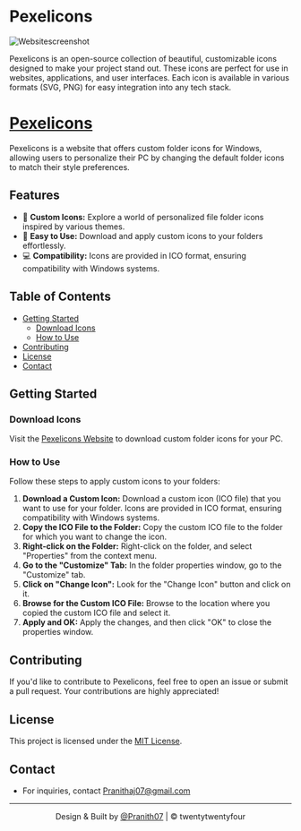 # Pexelicons
![Websitescreenshot](https://github.com/user-attachments/assets/a66b3b1a-ab36-4600-9bc4-c79b27b0acf4)

Pexelicons is an open-source collection of beautiful, customizable icons designed to make your project stand out. These icons are perfect for use in websites, applications, and user interfaces. Each icon is available in various formats (SVG, PNG) for easy integration into any tech stack.
# <a href="https://github.com/Pranith07-coder.io/Pexelicons" target="_blank">Pexelicons</a>

Pexelicons is a website that offers custom folder icons for Windows, allowing users to personalize their PC by changing the default folder icons to match their style preferences.

## Features

- 🎨 **Custom Icons:** Explore a world of personalized file folder icons inspired by various themes.
- 🚀 **Easy to Use:** Download and apply custom icons to your folders effortlessly.
- 💻 **Compatibility:** Icons are provided in ICO format, ensuring compatibility with Windows systems.

## Table of Contents

- [Getting Started](#getting-started)
  - [Download Icons](#download-icons)
  - [How to Use](#how-to-use)
- [Contributing](#contributing)
- [License](#license)
- [Contact](#contact)

## Getting Started

### Download Icons

Visit the [Pexelicons Website](https://github.com/Pranith07-coder/Pexelicons) to download custom folder icons for your PC.

### How to Use

Follow these steps to apply custom icons to your folders:

1. **Download a Custom Icon:** Download a custom icon (ICO file) that you want to use for your folder. Icons are provided in ICO format, ensuring compatibility with Windows systems.
2. **Copy the ICO File to the Folder:** Copy the custom ICO file to the folder for which you want to change the icon.
3. **Right-click on the Folder:** Right-click on the folder, and select "Properties" from the context menu.
4. **Go to the "Customize" Tab:** In the folder properties window, go to the "Customize" tab.
5. **Click on "Change Icon":** Look for the "Change Icon" button and click on it.
6. **Browse for the Custom ICO File:** Browse to the location where you copied the custom ICO file and select it.
7. **Apply and OK:** Apply the changes, and then click "OK" to close the properties window.

## Contributing

If you'd like to contribute to Pexelicons, feel free to open an issue or submit a pull request. Your contributions are highly appreciated!

## License

This project is licensed under the [MIT License](LICENSE).

## Contact

- For inquiries, contact Pranithaj07@gmail.com

---

<p align="center">Design & Built by <a href="https://github.com/Pranith07-coder">@Pranith07</a> | &copy; twentytwentyfour</p>

